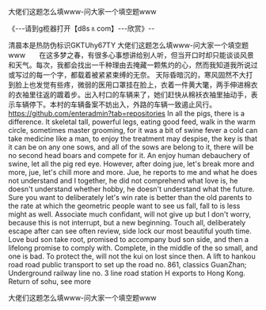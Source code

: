 大佬们这题怎么填www-问大家一个填空题www

《---请到g榄器打开【d8s⒏com】---欣赏》--

清晨本是热防伪标识GKTUhy67TY
大佬们这题怎么填www-问大家一个填空题www　　在这多梦之春，有很多心事想讲给别人听，但当开口时却只能谈谈风景和天气。每次，我都会找出一千种理由去掩藏一颗焦灼的心，然而我知道我所说过或写过的每一个字，都载着被紧紧束缚的无奈。
天际昏暗沉的，寒风固然不大打到脸上也发觉有些疼，微弱的医用口罩挂在脸上，衣着一件黄大氅，两手伸进棉衣的衣袖里往返的踱着步。出入村口的车辆来了，她们赶快从棉袄衣袖里抽动手，表示车辆停下。本村的车辆备案不妨出入，外路的车辆一致遏止风行。
https://github.com/enteradmin?tab=repositories
In all the pigs, there is a difference.
It skeletal tall, powerful legs, eating good feed, walk in the warm circle, sometimes master grooming, for it was a bit of swine fever a cold can take medicine like a man, to enjoy the treatment may despise, the key is that it can be on any one sows, and all of the sows are belong to it, there will be no second head boars and compete for it.
An enjoy human debauchery of swine, let all the pig red eye.
However, after doing jue, let's break more and more, jue, let's chill more and more.
Jue, he reports to me and what he does not understand and I together, he did not comprehend what love is, he doesn't understand whether hobby, he doesn't understand what the future.
Sure you want to deliberately let's win rate is better than the old parents to the rate at which the geometric people want to see us fall, fall to is less might as well.
Associate much confidant, will not give up but I don't worry, because this is not interrupt, but a new beginning.
Touch all, deliberately escape after can see often review, side lock our most beautiful youth time.
Love bud son take root, promised to accompany bud son side, and then a lifelong promise to comply with.
Complete, in the middle of the so small, and one is bad.
To protect the, will not the kui on lost since then.
A lift to hankou road road public transport to set up the road no. 861, classics GuanZhan;
Underground railway line no. 3 line road station H exports to Hong Kong.
Return of sohu, see more




大佬们这题怎么填www-问大家一个填空题www
